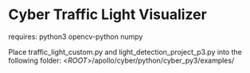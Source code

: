 # Cyber Traffic Light Visualizer

requires:
python3
opencv-python
numpy

Place traffic_light_custom.py and light_detection_project_p3.py into the following folder:
<$ROOT$>/apollo/cyber/python/cyber_py3/examples/